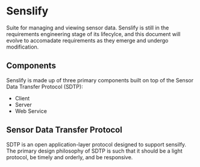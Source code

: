 # Senslify
Suite for managing and viewing sensor data. Senslify is still in the requirements engineering stage of its lifecylce, and this document will evolve to accomadate requirements as they emerge and undergo modification.

## Components
Senslify is made up of three primary components built on top of the Sensor Data Transfer Protocol (SDTP):
+ Client
+ Server
+ Web Service

## Sensor Data Transfer Protocol
SDTP is an open application-layer protocol designed to support sensilfy. The primary design philosophy of SDTP is such that it should be a light protocol, be timely and orderly, and be responsive.
